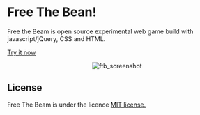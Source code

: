 Free The Bean!
===========

Free the Beam is open source experimental web game build with javascript/jQuery, CSS and HTML.

<a href="http://danielefavi.github.io/freethebean/">Try it now</a>


<p align="center">
  <img src="http://danielefavi.github.io/freethebean/images/screenshot.png" alt="ftb_screenshot" />
</p>

## License
Free The Beam is under the licence [MIT license.](https://github.com/danielefavi/freethebean/blob/master/LICENSE)
